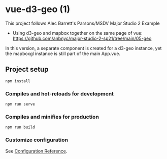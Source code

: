 # vue-d3-geo (1)
This project follows Alec Barrett's Parsons/MSDV Major Studio 2 Example
- Using d3-geo and mapbox together on the same page of vue: https://github.com/anbnyc/major-studio-2-sp21/tree/main/05-geo 

In this version, a separate component is created for a d3-geo instance, yet the mapboxgl instance is still part of the main App.vue. 

## Project setup
```
npm install
```

### Compiles and hot-reloads for development
```
npm run serve
```

### Compiles and minifies for production
```
npm run build
```

### Customize configuration
See [Configuration Reference](https://cli.vuejs.org/config/).
